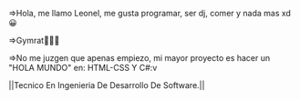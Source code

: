 =>Hola, me llamo Leonel, me gusta programar, ser dj, comer y nada mas xd😀

=>Gymrat💪🏋️‍♀️

=>No me juzgen que apenas empiezo, mi mayor proyecto es hacer un "HOLA MUNDO" en: HTML-CSS Y C#:v

||Tecnico En Ingenieria De Desarrollo De Software.||

